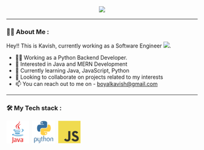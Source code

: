 <div id="header" align="center">
  <img src="https://media.giphy.com/media/5ndklThG9vUUdTmgMn/giphy.gif" width="80"/>
</div>

---

### :man_technologist: About Me :
Hey!! This is Kavish, currently working as a Software Engineer <img src="https://media.giphy.com/media/WUlplcMpOCEmTGBtBW/giphy.gif" width="30">.
<!---
//- 👋 Hey, I’m Kavish Boyal(@universekavish). 
--->
- 🧑‍💻 Working as a Python Backend Developer.
- 👀 Interested in Java and MERN Development
- 🌱 Currently learning Java, JavaScript, Python
- 💞️ Looking to collaborate on projects related to my interests
- 📫 You can reach out to me on - boyalkavish@gmail.com

<!---
universekavish/universekavish is a ✨ special ✨ repository because its `README.md` (this file) appears on your GitHub profile.
You can click the Preview link to take a look at your changes.
--->
---

### :hammer_and_wrench: My Tech stack :
<div>
  <img src="https://github.com/devicons/devicon/blob/master/icons/java/java-original-wordmark.svg" title="Java" alt="Java" width="60" height="60"/>&nbsp;
  <img src="https://github.com/devicons/devicon/blob/master/icons/python/python-original-wordmark.svg" title="Python" alt="React" width="60" height="60"/>&nbsp;
  <!---
  <img src="https://github.com/devicons/devicon/blob/master/icons/spring/spring-original-wordmark.svg" title="Spring" alt="Spring" width="40" height="40"/>&nbsp;
  <img src="https://github.com/devicons/devicon/blob/master/icons/materialui/materialui-original.svg" title="Material UI" alt="Material UI" width="40" height="40"/>&nbsp;
  <img src="https://github.com/devicons/devicon/blob/master/icons/flutter/flutter-original.svg" title="Flutter" alt="Flutter" width="40" height="40"/>&nbsp;
  <img src="https://github.com/devicons/devicon/blob/master/icons/redux/redux-original.svg" title="Redux" alt="Redux " width="40" height="40"/>&nbsp;
  <img src="https://github.com/devicons/devicon/blob/master/icons/css3/css3-plain-wordmark.svg"  title="CSS3" alt="CSS" width="40" height="40"/>&nbsp;
  <img src="https://github.com/devicons/devicon/blob/master/icons/html5/html5-original.svg" title="HTML5" alt="HTML" width="40" height="40"/>&nbsp;
--->
  <img src="https://github.com/devicons/devicon/blob/master/icons/javascript/javascript-original.svg" title="JavaScript" alt="JavaScript" width="60" height="60"/>&nbsp;
<!---
  <img src="https://github.com/devicons/devicon/blob/master/icons/firebase/firebase-plain-wordmark.svg" title="Firebase" alt="Firebase" width="40" height="40"/>&nbsp;
  <img src="https://github.com/devicons/devicon/blob/master/icons/gatsby/gatsby-original.svg" title="Gatsby"  alt="Gatsby" width="40" height="40"/>&nbsp;
  <img src="https://github.com/devicons/devicon/blob/master/icons/mysql/mysql-original-wordmark.svg" title="MySQL"  alt="MySQL" width="40" height="40"/>&nbsp;
  <img src="https://github.com/devicons/devicon/blob/master/icons/nodejs/nodejs-original-wordmark.svg" title="NodeJS" alt="NodeJS" width="40" height="40"/>&nbsp;
  <img src="https://github.com/devicons/devicon/blob/master/icons/amazonwebservices/amazonwebservices-plain-wordmark.svg" title="AWS" alt="AWS" width="40" height="40"/>&nbsp;
  <img src="https://github.com/devicons/devicon/blob/master/icons/git/git-original-wordmark.svg" title="Git" **alt="Git" width="40" height="40"/>
</div>
--->
<!---
---

### :fire: My Stats :
[![GitHub Streak](http://github-readme-streak-stats.herokuapp.com?user=your-github-username&theme=dark&background=000000)](https://git.io/streak-stats)


[![Top Langs](https://github-readme-stats.vercel.app/api/top-langs/?username=universekavish&layout=compact&theme=vision-friendly-dark)](https://github.com/anuraghazra/github-readme-stats)
--->
<img height="180em" src="https://github-readme-stats.vercel.app/api?username=universekavish&show_icons=true&hide_border=true&&count_private=true&include_all_commits=true" />
  
### Connect with me:

<a href="https://www.linkedin.com/in/kavishboyal/">
    <img align="left" alt="K B | Linkedin" width="24px" src="https://github.com/devicons/devicon/blob/master/icons/linkedin/linkedin-original-wordmark.svg" />
  </a>
  <a href="https://twitter.com/kavish_boyal">
    <img align="left" alt="K B | Twitter" width="26px" src="https://github.com/devicons/devicon/blob/master/icons/twitter/twitter-original.svg" />
  </a>
  <a href="mailto:boyalkavish@gmail.com">
    <img align="left" alt="K B | Gmail" width="26px" src="https://img.icons8.com/fluency/344/email-open.png" />
  </a>
<br />
